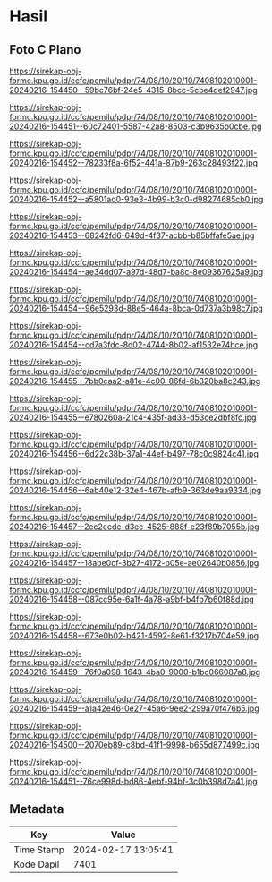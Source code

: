 # Hasil

## Foto C Plano

https://sirekap-obj-formc.kpu.go.id/ccfc/pemilu/pdpr/74/08/10/20/10/7408102010001-20240216-154450--59bc76bf-24e5-4315-8bcc-5cbe4def2947.jpg

https://sirekap-obj-formc.kpu.go.id/ccfc/pemilu/pdpr/74/08/10/20/10/7408102010001-20240216-154451--60c72401-5587-42a8-8503-c3b9635b0cbe.jpg

https://sirekap-obj-formc.kpu.go.id/ccfc/pemilu/pdpr/74/08/10/20/10/7408102010001-20240216-154452--78233f8a-6f52-441a-87b9-263c28493f22.jpg

https://sirekap-obj-formc.kpu.go.id/ccfc/pemilu/pdpr/74/08/10/20/10/7408102010001-20240216-154452--a5801ad0-93e3-4b99-b3c0-d98274685cb0.jpg

https://sirekap-obj-formc.kpu.go.id/ccfc/pemilu/pdpr/74/08/10/20/10/7408102010001-20240216-154453--68242fd6-649d-4f37-acbb-b85bffafe5ae.jpg

https://sirekap-obj-formc.kpu.go.id/ccfc/pemilu/pdpr/74/08/10/20/10/7408102010001-20240216-154454--ae34dd07-a97d-48d7-ba8c-8e09367625a9.jpg

https://sirekap-obj-formc.kpu.go.id/ccfc/pemilu/pdpr/74/08/10/20/10/7408102010001-20240216-154454--96e5293d-88e5-464a-8bca-0d737a3b98c7.jpg

https://sirekap-obj-formc.kpu.go.id/ccfc/pemilu/pdpr/74/08/10/20/10/7408102010001-20240216-154454--cd7a3fdc-8d02-4744-8b02-af1532e74bce.jpg

https://sirekap-obj-formc.kpu.go.id/ccfc/pemilu/pdpr/74/08/10/20/10/7408102010001-20240216-154455--7bb0caa2-a81e-4c00-86fd-6b320ba8c243.jpg

https://sirekap-obj-formc.kpu.go.id/ccfc/pemilu/pdpr/74/08/10/20/10/7408102010001-20240216-154455--e780260a-21c4-435f-ad33-d53ce2dbf8fc.jpg

https://sirekap-obj-formc.kpu.go.id/ccfc/pemilu/pdpr/74/08/10/20/10/7408102010001-20240216-154456--6d22c38b-37a1-44ef-b497-78c0c9824c41.jpg

https://sirekap-obj-formc.kpu.go.id/ccfc/pemilu/pdpr/74/08/10/20/10/7408102010001-20240216-154456--6ab40e12-32e4-467b-afb9-363de9aa9334.jpg

https://sirekap-obj-formc.kpu.go.id/ccfc/pemilu/pdpr/74/08/10/20/10/7408102010001-20240216-154457--2ec2eede-d3cc-4525-888f-e23f89b7055b.jpg

https://sirekap-obj-formc.kpu.go.id/ccfc/pemilu/pdpr/74/08/10/20/10/7408102010001-20240216-154457--18abe0cf-3b27-4172-b05e-ae02640b0856.jpg

https://sirekap-obj-formc.kpu.go.id/ccfc/pemilu/pdpr/74/08/10/20/10/7408102010001-20240216-154458--087cc95e-6a1f-4a78-a9bf-b4fb7b60f88d.jpg

https://sirekap-obj-formc.kpu.go.id/ccfc/pemilu/pdpr/74/08/10/20/10/7408102010001-20240216-154458--673e0b02-b421-4592-8e61-f3217b704e59.jpg

https://sirekap-obj-formc.kpu.go.id/ccfc/pemilu/pdpr/74/08/10/20/10/7408102010001-20240216-154459--76f0a098-1643-4ba0-9000-b1bc066087a8.jpg

https://sirekap-obj-formc.kpu.go.id/ccfc/pemilu/pdpr/74/08/10/20/10/7408102010001-20240216-154459--a1a42e46-0e27-45a6-9ee2-299a70f476b5.jpg

https://sirekap-obj-formc.kpu.go.id/ccfc/pemilu/pdpr/74/08/10/20/10/7408102010001-20240216-154500--2070eb89-c8bd-41f1-9998-b655d877499c.jpg

https://sirekap-obj-formc.kpu.go.id/ccfc/pemilu/pdpr/74/08/10/20/10/7408102010001-20240216-154451--76ce998d-bd86-4ebf-94bf-3c0b398d7a41.jpg


## Metadata

| Key        | Value               |
| ---------- | ------------------- |
| Time Stamp | 2024-02-17 13:05:41 |
| Kode Dapil | 7401                |



